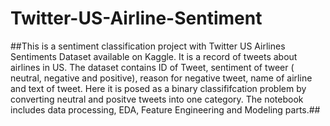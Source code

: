 # Twitter-US-Airline-Sentiment

##This is a sentiment classification project with Twitter US Airlines Sentiments Dataset available on Kaggle. It is a record of tweets about airlines in US. The dataset contains ID of Tweet, sentiment of tweer ( neutral, negative and positive), reason for negative tweet, name of airline and text of tweet. Here it is posed as a binary classififcation problem by converting neutral and positve tweets into one category. The notebook includes data processing, EDA, Feature Engineering and Modeling parts.##

